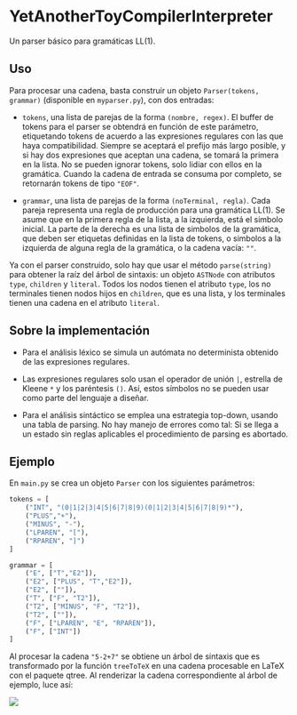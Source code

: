 # YetAnotherToyCompilerInterpreter

Un parser básico para gramáticas LL(1).

## Uso

Para procesar una cadena, basta construir  un objeto ```Parser(tokens, grammar)``` (disponible en ```myparser.py```), con dos entradas:

* ```tokens```, una lista de parejas de la forma ```(nombre, regex)```. El buffer de tokens para el parser se obtendrá en función de este parámetro,
etiquetando tokens de acuerdo a las expresiones regulares con las que haya compatibilidad.
Siempre se aceptará el prefijo más largo posible, y si hay dos expresiones que aceptan una cadena, se tomará la primera en la lista.
No se pueden ignorar tokens, solo lidiar con ellos en la gramática.
Cuando la cadena de entrada se consuma por completo, se retornarán tokens de tipo ```"EOF"```.

* ```grammar```, una lista de parejas de la forma ```(noTerminal, regla)```. Cada pareja representa una regla de producción para una gramática LL(1).
Se asume que en la primera regla de la lista, a la izquierda, está el simbolo inicial. La parte de la derecha es una lista de simbolos de la gramática,
que deben ser etiquetas definidas en la lista de tokens, o simbolos a la izquierda de alguna regla de la gramática, o la cadena vacía: ```""```.

Ya con el parser construido, solo hay que usar el método ```parse(string)``` para obtener la raíz del árbol de sintaxis: un objeto ```ASTNode``` con
atributos ```type```, ```children``` y ```literal```. Todos los nodos tienen el atributo ```type```, los no terminales tienen
nodos hijos en ```children```, que es una lista, y los terminales tienen una cadena en el atributo ```literal```.


## Sobre la implementación

* Para el análisis léxico se simula un autómata no determinista obtenido de las expresiones regulares.

* Las expresiones regulares solo usan el operador de unión ```|```, estrella de Kleene ```*``` y los paréntesis ```()```. Así, estos símbolos no se pueden usar como parte del lenguaje a diseñar.

* Para el análisis sintáctico se emplea una estrategia top-down, usando una tabla de parsing. No hay manejo de errores como tal: Si se llega a un estado sin reglas aplicables el procedimiento de parsing es abortado.

## Ejemplo
En ```main.py``` se crea un objeto ```Parser``` con los siguientes parámetros:

```py
tokens = [
    ("INT", "(0|1|2|3|4|5|6|7|8|9)(0|1|2|3|4|5|6|7|8|9)*"),
    ("PLUS","+"),
    ("MINUS", "-"),
    ("LPAREN", "["),
    ("RPAREN", "]")
]

grammar = [
    ("E", ["T","E2"]),
    ("E2", ["PLUS", "T","E2"]),
    ("E2", [""]),
    ("T", ["F", "T2"]),
    ("T2", ["MINUS", "F", "T2"]),
    ("T2", [""]),
    ("F", ["LPAREN", "E", "RPAREN"]),
    ("F", ["INT"])
]
```

Al procesar la cadena ```"5-2+7"``` se obtiene un árbol de sintaxis que es transformado por la función ```treeToTeX``` en una cadena procesable en LaTeX con el paquete qtree.
Al renderizar la cadena correspondiente al árbol de ejemplo, luce así:

![](https://i.imgur.com/wy0pd6R.png)

